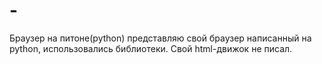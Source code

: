 # -

 Браузер на питоне(python)
представляю свой браузер написанный на python, использовались библиотеки. Свой html-движок не писал.
